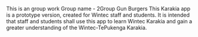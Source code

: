 This is an group work 
Group name - 2Group Gun Burgers
This Karakia app is a prototype version, created for Wintec staff and students. It is intended that staff and students shall use this app to learn Wintec Karakia and gain a greater understanding of the Wintec-TePukenga Karakia.

